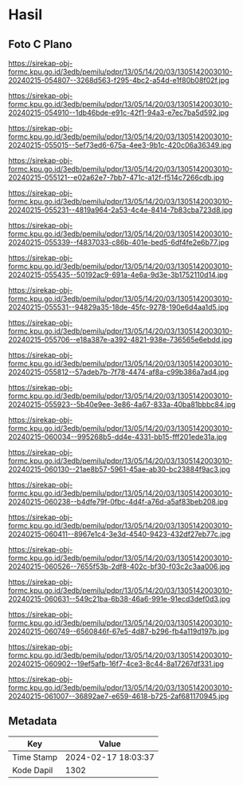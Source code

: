 # Hasil

## Foto C Plano

https://sirekap-obj-formc.kpu.go.id/3edb/pemilu/pdpr/13/05/14/20/03/1305142003010-20240215-054807--3268d563-f295-4bc2-a54d-e1f80b08f02f.jpg

https://sirekap-obj-formc.kpu.go.id/3edb/pemilu/pdpr/13/05/14/20/03/1305142003010-20240215-054910--1db46bde-e91c-42f1-94a3-e7ec7ba5d592.jpg

https://sirekap-obj-formc.kpu.go.id/3edb/pemilu/pdpr/13/05/14/20/03/1305142003010-20240215-055015--5ef73ed6-675a-4ee3-9b1c-420c06a36349.jpg

https://sirekap-obj-formc.kpu.go.id/3edb/pemilu/pdpr/13/05/14/20/03/1305142003010-20240215-055121--e02a62e7-7bb7-471c-a12f-f514c7266cdb.jpg

https://sirekap-obj-formc.kpu.go.id/3edb/pemilu/pdpr/13/05/14/20/03/1305142003010-20240215-055231--4819a964-2a53-4c4e-8414-7b83cba723d8.jpg

https://sirekap-obj-formc.kpu.go.id/3edb/pemilu/pdpr/13/05/14/20/03/1305142003010-20240215-055339--f4837033-c86b-401e-bed5-6df4fe2e6b77.jpg

https://sirekap-obj-formc.kpu.go.id/3edb/pemilu/pdpr/13/05/14/20/03/1305142003010-20240215-055435--50192ac9-691a-4e6a-9d3e-3b1752110d14.jpg

https://sirekap-obj-formc.kpu.go.id/3edb/pemilu/pdpr/13/05/14/20/03/1305142003010-20240215-055531--94829a35-18de-45fc-9278-190e6d4aa1d5.jpg

https://sirekap-obj-formc.kpu.go.id/3edb/pemilu/pdpr/13/05/14/20/03/1305142003010-20240215-055706--e18a387e-a392-4821-938e-736565e6ebdd.jpg

https://sirekap-obj-formc.kpu.go.id/3edb/pemilu/pdpr/13/05/14/20/03/1305142003010-20240215-055812--57adeb7b-7f78-4474-af8a-c99b386a7ad4.jpg

https://sirekap-obj-formc.kpu.go.id/3edb/pemilu/pdpr/13/05/14/20/03/1305142003010-20240215-055923--5b40e9ee-3e86-4a67-833a-40ba81bbbc84.jpg

https://sirekap-obj-formc.kpu.go.id/3edb/pemilu/pdpr/13/05/14/20/03/1305142003010-20240215-060034--995268b5-dd4e-4331-bb15-fff201ede31a.jpg

https://sirekap-obj-formc.kpu.go.id/3edb/pemilu/pdpr/13/05/14/20/03/1305142003010-20240215-060130--21ae8b57-5961-45ae-ab30-bc23884f9ac3.jpg

https://sirekap-obj-formc.kpu.go.id/3edb/pemilu/pdpr/13/05/14/20/03/1305142003010-20240215-060238--b4dfe79f-0fbc-4d4f-a76d-a5af83beb208.jpg

https://sirekap-obj-formc.kpu.go.id/3edb/pemilu/pdpr/13/05/14/20/03/1305142003010-20240215-060411--8967e1c4-3e3d-4540-9423-432df27eb77c.jpg

https://sirekap-obj-formc.kpu.go.id/3edb/pemilu/pdpr/13/05/14/20/03/1305142003010-20240215-060526--7655f53b-2df8-402c-bf30-f03c2c3aa006.jpg

https://sirekap-obj-formc.kpu.go.id/3edb/pemilu/pdpr/13/05/14/20/03/1305142003010-20240215-060631--549c21ba-6b38-46a6-991e-91ecd3def0d3.jpg

https://sirekap-obj-formc.kpu.go.id/3edb/pemilu/pdpr/13/05/14/20/03/1305142003010-20240215-060749--6560846f-67e5-4d87-b296-fb4a119d197b.jpg

https://sirekap-obj-formc.kpu.go.id/3edb/pemilu/pdpr/13/05/14/20/03/1305142003010-20240215-060902--19ef5afb-16f7-4ce3-8c44-8a17267df331.jpg

https://sirekap-obj-formc.kpu.go.id/3edb/pemilu/pdpr/13/05/14/20/03/1305142003010-20240215-061007--36892ae7-e659-4618-b725-2af681170945.jpg


## Metadata

| Key        | Value               |
| ---------- | ------------------- |
| Time Stamp | 2024-02-17 18:03:37 |
| Kode Dapil | 1302                |



